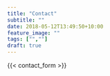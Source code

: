 ```yaml
---
title: "Contact"
subtitle: ""
date: 2018-05-12T13:49:50+10:00
feature_image: ""
tags: ["",""]
draft: true
---
```

{{< contact_form >}}
